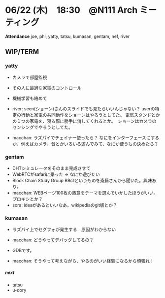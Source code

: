 # 06/22 (木)　18:30　@N111 Arch ミーティング

**Attendance**
joe, phi, yatty, tatsu, kumasan, gentam, nef, river

## WIP/TERM

### yatty
- カメラで部屋監視
- その人に最適な家電のコントロール
- 機械学習も絡めて

 - river:    seen(ショーン)さんのスライドでも見たらいいんじゃない？ userの特定の行動と家電の共同動作をショーンはやろうとしてた。
             電気スタンドとかの１つの家電を、寝る際に勝手に消してくれるとか。　ショーンはカメラのセンシングでやろうとしてた。
 - macchan:  ラズパイでチェイナー使ったら？
             なにをインターフェースにするか、例えばカメラ、音とかいろいろ遊んでみて、なにか使うもの決めたら？        

### gentam
 - DHTシミュレータをそのまま完成させて
 - WebRTCがsafariに乗った => なにか遊びたい
 - Block Chain Study Group BBc1というものを斎藤さんから聞いた。興味あり。
  - macchan:  WEBページ100枚の熱意をテーマを選んでいかしたほうがいい。　プロキシとか？
  - sora:     ideaがあるといいなあ。wikipediaのgit版とか？
  
### kumasan
 - ラズパイ上でセグフォが発生する　原因がわからない
 
  - macchan: どうやってデバッグしてるの？
 - GDBです。
  - macchan: そうやって考えながら、やるのがいい経験になるから頑張れ！
  
  
##### next
- tatsu
- u-dory
